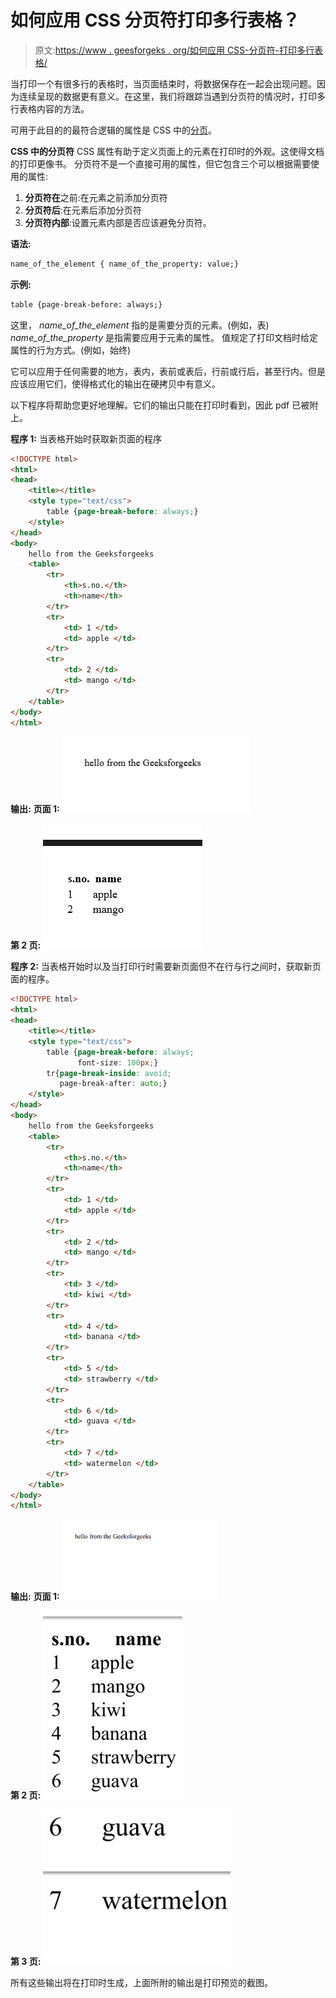 # 如何应用 CSS 分页符打印多行表格？

> 原文:[https://www . geesforgeks . org/如何应用 CSS-分页符-打印多行表格/](https://www.geeksforgeeks.org/how-to-apply-css-page-break-to-print-a-table-with-lots-of-rows/)

当打印一个有很多行的表格时，当页面结束时，将数据保存在一起会出现问题。因为连续呈现的数据更有意义。在这里，我们将跟踪当遇到分页符的情况时，打印多行表格内容的方法。

可用于此目的的最符合逻辑的属性是 CSS 中的[分页](https://www.geeksforgeeks.org/css-page-break-before-property/)。

**CSS 中的分页符**
CSS 属性有助于定义页面上的元素在打印时的外观。这使得文档的打印更像书。
分页符不是一个直接可用的属性，但它包含三个可以根据需要使用的属性:

1.  **分页符在**之前:在元素之前添加分页符
2.  **分页符后**:在元素后添加分页符
3.  **分页符内部**:设置元素内部是否应该避免分页符。

**语法:**

```html
name_of_the_element { name_of_the_property: value;}
```

**示例:**

```html
table {page-break-before: always;}
```

这里， *name_of_the_element* 指的是需要分页的元素。(例如，表)
*name_of_the_property* 是指需要应用于元素的属性。
值规定了打印文档时给定属性的行为方式。(例如，始终)

它可以应用于任何需要的地方，表内，表前或表后，行前或行后，甚至行内。但是应该应用它们，使得格式化的输出在硬拷贝中有意义。

以下程序将帮助您更好地理解。它们的输出只能在打印时看到，因此 pdf 已被附上。

**程序 1:** 当表格开始时获取新页面的程序

```html
<!DOCTYPE html>
<html>
<head>
    <title></title>
    <style type="text/css">
        table {page-break-before: always;}
    </style>
</head>
<body>
    hello from the Geeksforgeeks
    <table>
        <tr>
            <th>s.no.</th>
            <th>name</th>
        </tr>
        <tr>
            <td> 1 </td>
            <td> apple </td>
        </tr>
        <tr>
            <td> 2 </td>
            <td> mango </td>
        </tr>
    </table>
</body>
</html>
```

**输出:**
**页面 1:**
![](img/31b293102679af25c442e38dd755471d.png)

**第 2 页:**
![](img/fb4c069039377cfd93d6ab917def795d.png)

**程序 2:** 当表格开始时以及当打印行时需要新页面但不在行与行之间时，获取新页面的程序。

```html
<!DOCTYPE html>
<html>
<head>
    <title></title>
    <style type="text/css">
        table {page-break-before: always; 
               font-size: 100px;}
        tr{page-break-inside: avoid; 
           page-break-after: auto;}
    </style>
</head>
<body>
    hello from the Geeksforgeeks
    <table>
        <tr>
            <th>s.no.</th>
            <th>name</th>
        </tr>
        <tr>
            <td> 1 </td>
            <td> apple </td>
        </tr>
        <tr>
            <td> 2 </td>
            <td> mango </td>
        </tr>
        <tr>
            <td> 3 </td>
            <td> kiwi </td>
        </tr>
        <tr>
            <td> 4 </td>
            <td> banana </td>
        </tr>  
        <tr>
            <td> 5 </td>
            <td> strawberry </td>
        </tr> 
        <tr>
            <td> 6 </td>
            <td> guava </td>
        </tr> 
        <tr>
            <td> 7 </td>
            <td> watermelon </td>
        </tr>    
    </table>
</body>
</html>
```

**输出:**
**页面 1:**
![](img/ec37f08476f26b5a7855464cf154ce5e.png)

**第 2 页:**
![](img/44ada19949e8becec030ac7f3185adde.png)

**第 3 页:**
![](img/5ce13e129e10619ab584d215ebf4fbd6.png)

所有这些输出将在打印时生成，上面所附的输出是打印预览的截图。